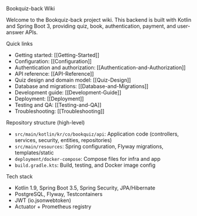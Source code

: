 Bookquiz-back Wiki

Welcome to the Bookquiz-back project wiki. This backend is built with Kotlin and Spring Boot 3, providing quiz, book, authentication, payment, and user-answer APIs.

Quick links

-   Getting started: [[Getting-Started]]
-   Configuration: [[Configuration]]
-   Authentication and authorization: [[Authentication-and-Authorization]]
-   API reference: [[API-Reference]]
-   Quiz design and domain model: [[Quiz-Design]]
-   Database and migrations: [[Database-and-Migrations]]
-   Development guide: [[Development-Guide]]
-   Deployment: [[Deployment]]
-   Testing and QA: [[Testing-and-QA]]
-   Troubleshooting: [[Troubleshooting]]

Repository structure (high-level)

-   `src/main/kotlin/kr/co/bookquiz/api`: Application code (controllers, services, security, entities, repositories)
-   `src/main/resources`: Spring configuration, Flyway migrations, templates/static
-   `deployment/docker-compose`: Compose files for infra and app
-   `build.gradle.kts`: Build, testing, and Docker image config

Tech stack

-   Kotlin 1.9, Spring Boot 3.5, Spring Security, JPA/Hibernate
-   PostgreSQL, Flyway, Testcontainers
-   JWT (io.jsonwebtoken)
-   Actuator + Prometheus registry
